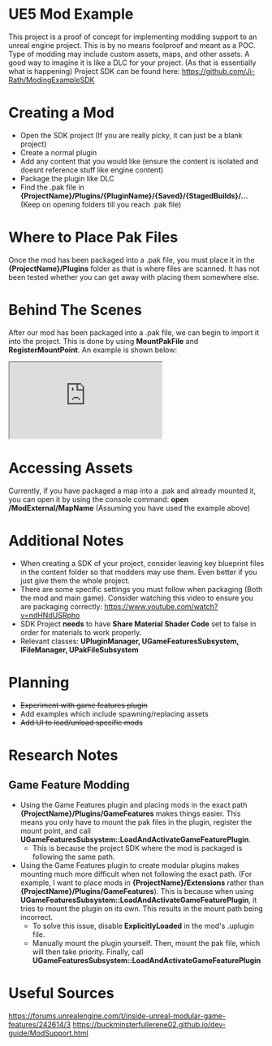 ﻿# UE5 Mod Example
This project is a proof of concept for implementing modding support to an unreal engine project.
This is by no means foolproof and meant as a POC. Type of modding may include custom assets, maps, and other assets. A good way to imagine it is like a DLC for your project. (As that is essentially what is happening)
Project SDK can be found here: https://github.com/Ji-Rath/ModingExampleSDK

# Creating a Mod
- Open the SDK project (If you are really picky, it can just be a blank project)
- Create a normal plugin
- Add any content that you would like (ensure the content is isolated and doesnt reference stuff like engine content)
- Package the plugin like DLC
- Find the .pak file in **{ProjectName}/Plugins/{PluginName}/{Saved}/{StagedBuilds}/...** (Keep on opening folders till you reach .pak file)

# Where to Place Pak Files
Once the mod has been packaged into a .pak file, you must place it in the **{ProjectName}/Plugins** folder as that is where files are scanned. It has not been tested whether you can get away with placing them somewhere else.

# Behind The Scenes
After our mod has been packaged into a .pak file, we can begin to import it into the project. This is done by using **MountPakFile** and **RegisterMountPoint**. An example is shown below:
<iframe src="https://blueprintue.com/render/_5fnfz0r/" scrolling="no" allowfullscreen></iframe>

# Accessing Assets
Currently, if you have packaged a map into a .pak and already mounted it, you can open it by using the console command: **open /ModExternal/MapName** (Assuming you have used the example above)

# Additional Notes
- When creating a SDK of your project, consider leaving key blueprint files in the content folder so that modders may use them. Even better if you just give them the whole project.
- There are some specific settings you must follow when packaging (Both the mod and main game). Consider watching this video to ensure you are packaging correctly: https://www.youtube.com/watch?v=ndHNdUSRpho
- SDK Project **needs** to have **Share Material Shader Code** set to false in order for materials to work properly.
- Relevant classes: **UPluginManager, UGameFeaturesSubsystem, IFileManager, UPakFileSubsystem**

# Planning
- ~~Experiment with game features plugin~~
- Add examples which include spawning/replacing assets
- ~~Add UI to load/unload specific mods~~

# Research Notes

## Game Feature Modding
- Using the Game Features plugin and placing mods in the exact path **{ProjectName}/Plugins/GameFeatures** makes things easier. This means you only have to mount the pak files in the plugin, register the mount point, and call **UGameFeaturesSubsystem::LoadAndActivateGameFeaturePlugin**.
  - This is because the project SDK where the mod is packaged is following the same path.
- Using the Game Features plugin to create modular plugins makes mounting much more difficult when not following the exact path. (For example, I want to place mods in **{ProjectName}/Extensions** rather than **{ProjectName}/Plugins/GameFeatures**). This is because when using **UGameFeaturesSubsystem::LoadAndActivateGameFeaturePlugin**, it tries to mount the plugin on its own. This results in the mount path being incorrect.
  - To solve this issue, disable **ExplicitlyLoaded** in the mod's .uplugin file.
  - Manually mount the plugin yourself. Then, mount the pak file, which will then take priority. Finally, call **UGameFeaturesSubsystem::LoadAndActivateGameFeaturePlugin**

# Useful Sources
https://forums.unrealengine.com/t/inside-unreal-modular-game-features/242614/3
https://buckminsterfullerene02.github.io/dev-guide/ModSupport.html
